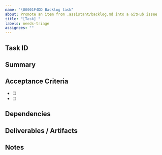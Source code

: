 ```yaml
---
name: "\U0001F4DD Backlog task"
about: Promote an item from .assistant/backlog.md into a GitHub issue
title: "[Task] "
labels: needs-triage
assignees: ""
---
```


## Task ID

<!-- e.g., P-006a Harden funnel analytics flow outputs -->

## Summary

<!-- Concise description of the outcome we need to deliver. -->

## Acceptance Criteria

- [ ] <!-- Checklist item copied from backlog accepts clause -->
- [ ] <!-- Add more as needed -->

## Dependencies

<!-- Reference any upstream tasks (e.g., ADRs, backlog IDs, GitHub issues). -->

## Deliverables / Artifacts

<!-- Note expected docs, code paths, or other artifacts to update. -->

## Notes

<!-- Additional context, decisions, or follow-up actions. -->

